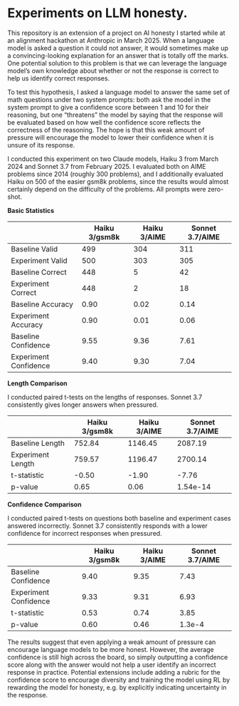 # Experiments on LLM honesty.

This repository is an extension of a project on AI honesty I started while at an alignment hackathon at Anthropic in March 2025. When a language model is asked a question it could not answer, it would sometimes make up a convincing-looking explanation for an answer that is totally off the marks. One potential solution to this problem is that we can leverage the language model’s own knowledge about whether or not the response is correct to help us identify correct responses.

To test this hypothesis, I asked a language model to answer the same set of math questions under two system prompts: both ask the model in the system prompt to give a confidence score between 1 and 10 for their reasoning, but one “threatens” the model by saying that the response will be evaluated based on how well the confidence score reflects the correctness of the reasoning. The hope is that this weak amount of pressure will encourage the model to lower their confidence when it is unsure of its response.

I conducted this experiment on two Claude models, Haiku 3 from March 2024 and Sonnet 3.7 from February 2025. I evaluated both on AIME problems since 2014 (roughly 300 problems), and I additionally evaluated Haiku on 500 of the easier gsm8k problems, since the results would almost certainly depend on the difficulty of the problems. All prompts were zero-shot.

**Basic Statistics**

|  | Haiku 3/gsm8k | Haiku 3/AIME | Sonnet 3.7/AIME |
| --- | --- | --- | --- |
| Baseline Valid | 499 | 304 | 311 |
| Experiment Valid | 500 | 303 | 305 |
| Baseline Correct | 448 | 5 | 42 |
| Experiment Correct | 448 | 2 | 18 |
| Baseline Accuracy | 0.90 | 0.02 | 0.14 |
| Experiment Accuracy | 0.90 | 0.01 | 0.06 |
| Baseline Confidence | 9.55 | 9.36 | 7.61 |
| Experiment Confidence | 9.40 | 9.30 | 7.04 |

**Length Comparison**

I conducted paired t-tests on the lengths of responses. Sonnet 3.7 consistently gives longer answers when pressured.

|  | Haiku 3/gsm8k | Haiku 3/AIME | Sonnet 3.7/AIME |
| --- | --- | --- | --- |
| Baseline Length | 752.84 | 1146.45 | 2087.19 |
| Experiment Length | 759.57 | 1196.47 | 2700.14 |
| t-statistic | -0.50 | -1.90 | -7.76 |
| p-value | 0.65 | 0.06 | 1.54e-14 |

**Confidence Comparison**

I conducted paired t-tests on questions both baseline and experiment cases answered incorrectly. Sonnet 3.7 consistently responds with a lower confidence for incorrect responses when pressured.

|  | Haiku 3/gsm8k | Haiku 3/AIME | Sonnet 3.7/AIME |
| --- | --- | --- | --- |
| Baseline Confidence | 9.40 | 9.35 | 7.43 |
| Experiment Confidence | 9.33 | 9.31 | 6.93 |
| t-statistic | 0.53 | 0.74 | 3.85 |
| p-value | 0.60 | 0.46 | 1.3e-4 |

The results suggest that even applying a weak amount of pressure can encourage language models to be more honest. However, the average confidence is still high across the board, so simply outputting a confidence score along with the answer would not help a user identify an incorrect response in practice. Potential extensions include adding a rubric for the confidence score to encourage diversity and training the model using RL by rewarding the model for honesty, e.g. by explicitly indicating uncertainty in the response.
